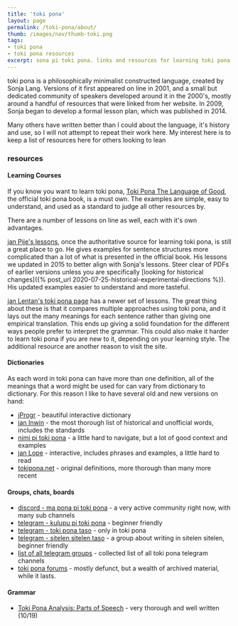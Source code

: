 ```yaml
---
title: 'toki pona'
layout: page
permalink: /toki-pona/about/
thumb: /images/nav/thumb-toki.png
tags:
- toki pona
- toki pona resources
excerpt: sona pi toki pona. links and resources for learning toki pona and engaging with others.
---
```


toki pona is a philosophically minimalist constructed language, created by Sonja Lang.  Versions of it first appeared on line in 2001, and a small but dedicated community of speakers developed around it in the 2000's, mostly around a handful of resources that were linked from her website.  In 2009, Sonja began to develop a formal lesson plan, which was published in 2014.

Many others have written better than I could about the language, it's history and use, so I will not attempt to repeat their work here. My interest here is to keep a list of resources here for others looking to lean

### resources

#### Learning Courses

If you know you want to learn toki pona, [Toki Pona The Language of Good](https://www.amazon.com/dp/B012M1RLXS?tag=duckduckgo-exp-b-20&linkCode=osi&th=1&psc=1), the official toki pona book, is a must own.  The examples are simple, easy to understand, and used as a standard to judge all other resources by.

There are a number of lessons on line as well, each with it's own advantages.

[jan Pije's lessons](http://tokipona.net/tp/janpije/learn.php), once the authoritative source for learning toki pona, is still a great place to go.  He gives examples for sentence structures more complicated than a lot of what is presented in the official book.  His lessons we updated in 2015 to better align with Sonja's lessons. Steer clear of PDFs of earlier versions unless you are specifically [looking for historical changes]({% post_url 2020-07-25-historical-experimental-directions %}). His updated examples easier to understand and more tasteful.

[jan Lentan's toki pona page](https://rnd.neocities.org/tokipona/) has a newer set of lessons. The great thing about these is that it compares multiple approaches using toki pona, and it lays out the many meanings for each sentence rather than giving one empirical translation. This ends up giving a solid foundation for the different ways people prefer to interpret the grammar.  This could also make it harder to learn toki pona if you are new to it, depending on your learning style. The additional resource are another reason to visit the site.

#### Dictionaries

As each word in toki pona can have more than one definition, all of the meanings that a word might be used for can vary from dictionary to dictionary.  For this reason I like to have several old and new versions on hand:


  * [jProgr](https://jprogr.github.io/TokiPonaDictionary/) - beautiful interactive dictionary
  * [jan Inwin](https://docs.google.com/document/d/10hP3kR7mFN0E6xW3U6fZyDf7xKEEvxssM96qLq4E0ms/edit) - the most thorough list of historical and unofficial words, includes the standards
  * [nimi pi toki pona](pnimi.blogspot.com) - a little hard to navigate, but a lot of good context and examples
  * [jan Lope](https://htmlpreview.github.io/?https://raw.githubusercontent.com/jan-Lope/Toki_Pona_lessons_English/gh-pages/dictionary.html) - interactive, includes phrases and examples, a little hard to read
  * [tokipona.net](http://tokipona.net/tp/ClassicWordList.aspx) - original definitions, more thorough than many more recent

#### Groups, chats, boards

  * [discord - ma pona pi toki pona](https://discord.com/invite/XKzj3ex) - a very active community right now, with many sub channels
  * [telegram - kulupu pi toki pona](https://t.me/kulupupitokipona) - beginner friendly
  * [telegram - toki pona taso](https://t.me/tokiponataso/19099) - only in toki pona
  * [telegram - sitelen sitelen taso](https://t.me/sitelensitelentaso) - a group about writing in sitelen sitelen, beginner friendly
  * [list of all telegram groups](https://t.me/tokiponaTelegram) - collected list of all toki pona telegram channels
  * [toki pona forums](http://forums.tokipona.org/) - mostly defunct, but a wealth of archived material, while it lasts.

#### Grammar

  * [Toki Pona Analysis: Parts of Speech](https://www.reddit.com/r/tokipona/comments/df0zbi/toki_pona_analysis_parts_of_speech/?utm_source=share&utm_medium=ios_app&utm_name=iossmf) - very thorough and well written (10/19)
